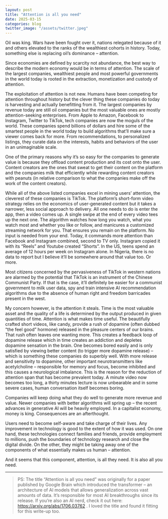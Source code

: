 ```yaml
---
layout: post
title: "Attention is all you need"
date: 2025-03-15
categories: blog
twitter_image: "/assets/twitter.jpeg"
---
```


Oil was king. Wars have been fought over it, nations relegated because of it and others elevated to the ranks of the wealthiest cohorts in history. Today, something else is replacing oil’s dominance – attention.

Since economies are defined by scarcity not abundance, the best way to describe the modern economy would be in terms of attention. The scale of the largest companies, wealthiest people and most powerful governments in the world today is rooted in the extraction, monetization and custody of attention.

The exploitation of attention is not new. Humans have been competing for attention throughout history but the clever thing these companies do today is harvesting and actually benefitting from it. The largest companies by revenue today are still oil companies but the most valuable ones are mostly attention-seeking enterprises. From Apple to Amazon, Facebook to Instagram, Twitter to TikTok, tech companies are now the moguls of the world. These companies spend billions of dollars and hire some of the smartest people in the world today to build algorithms that’ll make sure a viewer comes back for more. From recommendations, to personalized listings, they curate data on the interests, habits and behaviors of the user in an unimaginable scale.

One of the primary reasons why it’s so easy for the companies to generate value is because they offload content production and its cost onto the user. Content creators are the ones that sweat to get their content on the platform and the companies milk that efficiently while rewarding content creators with peanuts (in relative comparison to what the companies make off the work of the content creators).

While all of the above listed companies excel in mining users’ attention, the cleverest of these companies is TikTok. The platform’s short-form video strategy relies on the economics of user-generated content but it takes a narrower, less social approach to delivery. All one needs to do is enter the app, then a video comes up. A single swipe at the end of every video tees up the next one. The algorithm watches how long you watch, what you watch most and whether you like or follow, and manicures a customized streaming network for you. That ensures you remain on the platform. No input is needed from your end. Today, it commands more attention than Facebook and Instagram combined, second to TV only. Instagram copied it with its “Reels” and Youtube created “Shorts”. In the US, teens spend an average of 12 hours per week on Instagram alone. In Nigeria, there is no data to report but I believe it’ll be somewhere around that value too. Or more.

Most citizens concerned by the pervasiveness of TikTok in western nations are alarmed by the potential that TikTok is an instrument of the Chinese Communist Party. If that is the case, it’ll definitely be easier for a communist government to milk user data, spy and train intensive AI recommendation algorithms due to the absence of human right and freedom barricades present in the west.

My concern however, is the attention it steals. Time is the most valuable asset and the quality of a life is determined by the output produced in given quantities of time. Attention is what makes time useful. The beautifully crafted short videos, like candy, provide a rush of dopamine (often dubbed “the feel good” hormone) released in the pleasure centers of our brains. That rush often leaves one wanting more. This creates a feedback loop of dopamine release which in time creates an addiction and depletes dopamine sensation in the brain. One becomes bored easily and is only satisfied by viewing better content (to trigger more dopamine release) – which is something these companies do superbly well. With more release and sensitivity to dopamine, other important neurotransmitters like acetylcholine – responsible for memory and focus, become inhibited and this causes a neurological imbalance. This is the reason for the reduction of attention span that has become prevalent today. A minute video now becomes too long, a thirty minutes lecture is now unbearable and in some severe cases, human conversation itself becomes boring.

Companies will keep doing what they do well to generate more revenue and value. Newer companies with better algorithms will spring up – the recent advances in generative AI will be heavily employed. In a capitalist economy, money is king. Consequences are an afterthought.

Users need to become self-aware and take charge of their lives. Any improvement in technology is good to the extent of how it was used. On one hand, these technologies connect families and friends, provide employment to millions, push the boundaries of technology research and close the digital divide. On the other, they might be taking away one of the components of what essentially makes us human – attention.

And it seems that this component, attention, is all they need. It is also all you need.

---

> PS: The title “Attention is all you need” was originally for a paper published by Google Brain which introduced the transformer – an architecture of AI models that allows generalization across vast amounts of data. It’s responsible for most AI breakthroughs since its release. If you’re also an AI nerd, check it out here: <https://arxiv.org/abs/1706.03762> . I loved the title and found it fitting for this write-up too.
